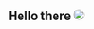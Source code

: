 <h2>Hello there <img style="border-radius:20px; width: 20px; height:20px" src="https://raw.githubusercontent.com/marcos-inja/marcos-inja/main/gifs/hi.gif" alt="hi"></h2>

<!--
**AmirhossainJ123/AmirhossainJ123** is a ✨ _special_ ✨ repository because its `README.md` (this file) appears on your GitHub profile.

Here are some ideas to get you started:

- 🔭 I’m currently working on ...
- 🌱 I’m currently learning ...
- 👯 I’m looking to collaborate on ...
- 🤔 I’m looking for help with ...
- 💬 Ask me about ...
- 📫 How to reach me: ...
- 😄 Pronouns: ...
- ⚡ Fun fact: ...
-->
